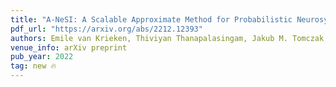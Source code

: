 ```yaml
---
title: "A-NeSI: A Scalable Approximate Method for Probabilistic Neurosymbolic Inference"
pdf_url: "https://arxiv.org/abs/2212.12393"
authors: Emile van Krieken, Thiviyan Thanapalasingam, Jakub M. Tomczak, Frank van Harmelen, Annette ten Teije
venue_info: arXiv preprint
pub_year: 2022
tag: new 🔥
---
```

